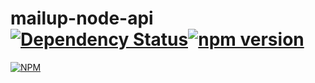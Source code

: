 # mailup-node-api [![Dependency Status](https://david-dm.org/TicketeStartup/mailup-node-api.svg)](https://david-dm.org/TicketeStartup/mailup-node-api)[![npm version](https://badge.fury.io/js/mailup.svg)](https://badge.fury.io/js/mailup)
[![NPM](https://nodei.co/npm/mailup.png)](https://nodei.co/npm/mailup/)




